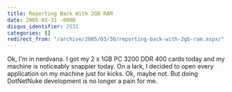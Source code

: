 ```yaml
---
title: Reporting Back With 2GB RAM
date: 2005-03-31 -0800
disqus_identifier: 2531
categories: []
redirect_from: "/archive/2005/03/30/reporting-back-with-2gb-ram.aspx/"
---
```


Ok, I'm in nerdvana. I got my 2 x 1GB PC 3200 DDR 400 cards today and my
machine is noticeably snappier today. On a lark, I decided to open every
application on my machine just for kicks. Ok, maybe not. But doing
DotNetNuke development is no longer a pain for me.


